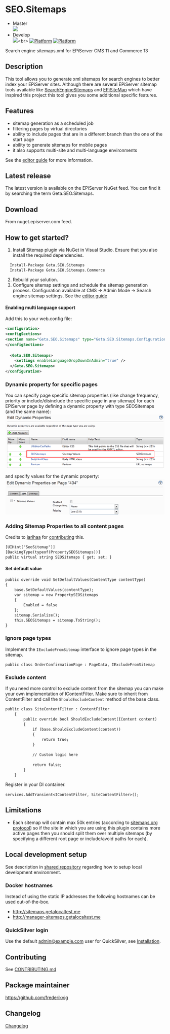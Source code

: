 # SEO.Sitemaps

* Master<br>
![](http://tc.geta.no/app/rest/builds/buildType:(id:GetaPackages_GetaSeoSitemaps_00ci),branch:master/statusIcon)
* Develop<br>
![](http://tc.geta.no/app/rest/builds/buildType:(id:GetaPackages_GetaSeoSitemaps_00ci),branch:develop/statusIcon)<br>
[![Platform](https://img.shields.io/badge/Platform-.NET%204.6.1-blue.svg?style=flat)](https://msdn.microsoft.com/en-us/library/w0x726c2%28v=vs.110%29.aspx)
[![Platform](https://img.shields.io/badge/Episerver-%2011-orange.svg?style=flat)](http://world.episerver.com/cms/)

Search engine sitemaps.xml for EPiServer CMS 11 and Commerce 13

## Description

This tool allows you to generate xml sitemaps for search engines to better index your EPiServer sites. Although there are several EPiServer sitemap tools available like [SearchEngineSitemaps](https://www.coderesort.com/p/epicode/wiki/SearchEngineSitemaps) and [EPiSiteMap](http://episitemap.codeplex.com/) which have inspired this project this tool gives you some additional specific features.

## Features

- sitemap generation as a scheduled job
- filtering pages by virtual directories
- ability to include pages that are in a different branch than the one of the start page
- ability to generate sitemaps for mobile pages
- it also supports multi-site and multi-language environments

See the [editor guide](docs/editor-guide.md) for more information.

## Latest release

The latest version is available on the EPiServer NuGet feed. You can find it by searching the term Geta.SEO.Sitemaps.

## Download

From nuget.episerver.com feed.

## How to get started?

1. Install Sitemap plugin via NuGet in Visual Studio. Ensure that you also install the required dependencies.

```
  Install-Package Geta.SEO.Sitemaps
  Install-Package Geta.SEO.Sitemaps.Commerce
```

2. Rebuild your solution.
3. Configure sitemap settings and schedule the sitemap generation process. Configuration available at CMS -> Admin Mode -> Search engine sitemap settings. See the [editor guide](docs/editor-guide.md)

#### Enabling multi language support

Add this to your web.config file:

```xml
<configuration>
<configSections>
<section name="Geta.SEO.Sitemaps" type="Geta.SEO.Sitemaps.Configuration.SitemapConfigurationSection, Geta.SEO.Sitemaps"/>
</configSections>

  <Geta.SEO.Sitemaps>
    <settings enableLanguageDropDownInAdmin="true" />
  </Geta.SEO.Sitemaps>
</configuration>
```

### Dynamic property for specific pages

You can specify page specific sitemap properties (like change frequency, priority or include/disinclude the specific page in any sitemap) for each EPiServer page by defining a dynamic property with type SEOSitemaps (and the same name):
![Create dynamic property](docs/images/SitemapDynamicPropertyDefine.png?raw=true)

and specify values for the dynamic property:
![Set value for the dynamic property](docs/images/SitemapDynamicPropertyOnPage.PNG?raw=true)

### Adding Sitemap Properties to all content pages

Credits to [jarihaa](https://github.com/jarihaa) for [contributing](https://github.com/Geta/SEO.Sitemaps/pull/87) this.

```
[UIHint("SeoSitemap")]
[BackingType(typeof(PropertySEOSitemaps))]
public virtual string SEOSitemaps { get; set; }
```

#### Set default value

```
public override void SetDefaultValues(ContentType contentType)
{
    base.SetDefaultValues(contentType);
    var sitemap = new PropertySEOSitemaps
    {
        Enabled = false
    };
    sitemap.Serialize();
    this.SEOSitemaps = sitemap.ToString();
}
```

### Ignore page types

Implement the `IExcludeFromSitemap` interface to ignore page types in the sitemap.

```
public class OrderConfirmationPage : PageData, IExcludeFromSitemap
```

### Exclude content

If you need more control to exclude content from the sitemap you can make your own implementation of IContentFilter. Make sure to inherit from ContentFilter and call the `ShouldExcludeContent` method of the base class. 

```
public class SiteContentFilter : ContentFilter
    {
        public override bool ShouldExcludeContent(IContent content)
        {
            if (base.ShouldExcludeContent(content))
            {
                return true;
            }

            // Custom logic here

            return false;
        }
    }
```

Register in your DI container.

```services.AddTransient<IContentFilter, SiteContentFilter>();```

## Limitations

- Each sitemap will contain max 50k entries (according to [sitemaps.org protocol](http://www.sitemaps.org/protocol.html#index)) so if the site in which you are using this plugin contains more active pages then you should split them over multiple sitemaps (by specifying a different root page or include/avoid paths for each).

## Local development setup

See description in [shared repository](https://github.com/Geta/package-shared/blob/master/README.md#local-development-set-up) regarding how to setup local development environment.

### Docker hostnames

Instead of using the static IP addresses the following hostnames can be used out-of-the-box.

- http://sitemaps.getalocaltest.me
- http://manager-sitemaps.getalocaltest.me

### QuickSilver login

Use the default admin@example.com user for QuickSilver, see [Installation](https://github.com/episerver/Quicksilver).

## Contributing

See [CONTRIBUTING.md](./CONTRIBUTING.md)

## Package maintainer

https://github.com/frederikvig

## Changelog

[Changelog](CHANGELOG.md)
